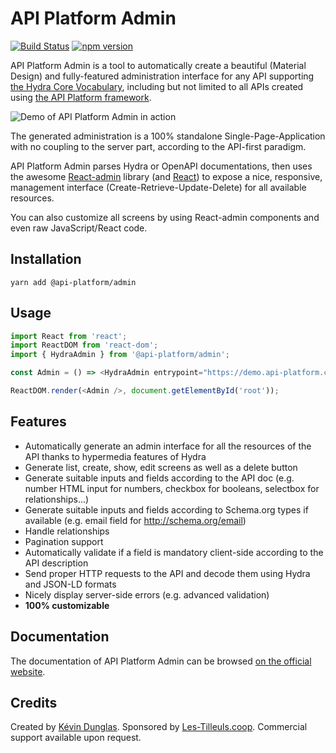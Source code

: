 # API Platform Admin

[![Build Status](https://travis-ci.org/api-platform/admin.svg?branch=master)](https://travis-ci.org/api-platform/admin)
[![npm version](https://badge.fury.io/js/%40api-platform%2Fadmin.svg)](https://badge.fury.io/js/%40api-platform%2Fadmin)

API Platform Admin is a tool to automatically create a beautiful (Material Design) and fully-featured administration interface
for any API supporting [the Hydra Core Vocabulary](http://www.hydra-cg.com/), including but not limited to all APIs created
using [the API Platform framework](https://api-platform.com).

![Demo of API Platform Admin in action](https://api-platform.com/97cd2738071d63989db0bbcb6ba85a25/admin-demo.gif)

The generated administration is a 100% standalone Single-Page-Application with no coupling to the server part, according
to the API-first paradigm.

API Platform Admin parses Hydra or OpenAPI documentations, then uses the awesome [React-admin](https://marmelab.com/react-admin/)
library (and [React](https://facebook.github.io/react/)) to expose a nice, responsive, management interface (Create-Retrieve-Update-Delete)
for all available resources.

You can also customize all screens by using React-admin components and even raw JavaScript/React code.

## Installation

    yarn add @api-platform/admin

## Usage

```javascript
import React from 'react';
import ReactDOM from 'react-dom';
import { HydraAdmin } from '@api-platform/admin';

const Admin = () => <HydraAdmin entrypoint="https://demo.api-platform.com"/> // Replace with your own API entrypoint

ReactDOM.render(<Admin />, document.getElementById('root'));
```

## Features

* Automatically generate an admin interface for all the resources of the API thanks to hypermedia features of Hydra
* Generate list, create, show, edit screens as well as a delete button
* Generate suitable inputs and fields according to the API doc (e.g. number HTML input for numbers, checkbox for booleans, selectbox for relationships...)
* Generate suitable inputs and fields according to Schema.org types if available (e.g. email field for http://schema.org/email)
* Handle relationships
* Pagination support
* Automatically validate if a field is mandatory client-side according to the API description
* Send proper HTTP requests to the API and decode them using Hydra and JSON-LD formats
* Nicely display server-side errors (e.g. advanced validation)
* **100% customizable**

## Documentation

The documentation of API Platform Admin can be browsed [on the official website](https://api-platform.com/docs/admin/).

## Credits

Created by [Kévin Dunglas](https://dunglas.fr). Sponsored by [Les-Tilleuls.coop](https://les-tilleuls.coop).
Commercial support available upon request.
